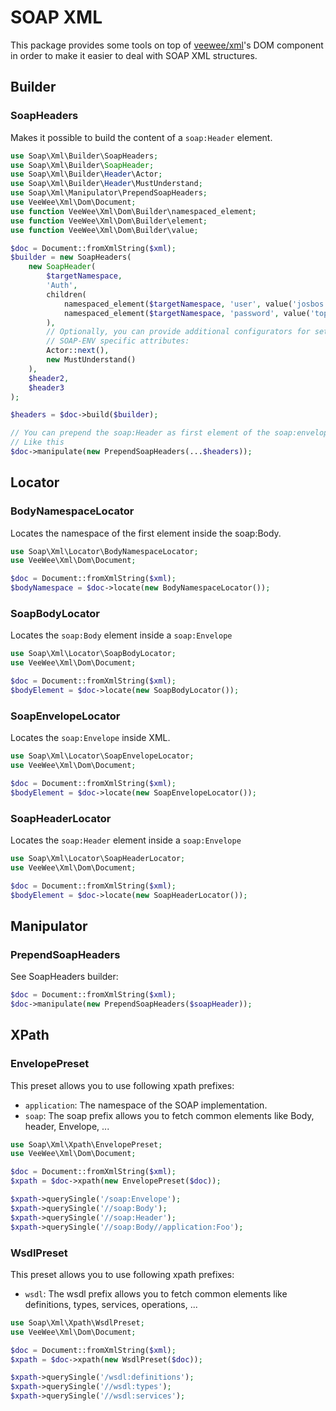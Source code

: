 # SOAP XML

This package provides some tools on top of [veewee/xml](https://github.com/veewee/xml)'s DOM component in order to make it easier to deal with SOAP XML structures.

## Builder

### SoapHeaders

Makes it possible to build the content of a `soap:Header` element.

```php
use Soap\Xml\Builder\SoapHeaders;
use Soap\Xml\Builder\SoapHeader;
use Soap\Xml\Builder\Header\Actor;
use Soap\Xml\Builder\Header\MustUnderstand;
use Soap\Xml\Manipulator\PrependSoapHeaders;
use VeeWee\Xml\Dom\Document;
use function VeeWee\Xml\Dom\Builder\namespaced_element;
use function VeeWee\Xml\Dom\Builder\element;
use function VeeWee\Xml\Dom\Builder\value;

$doc = Document::fromXmlString($xml);
$builder = new SoapHeaders(
    new SoapHeader(
        $targetNamespace,
        'Auth',
        children(
            namespaced_element($targetNamespace, 'user', value('josbos')),
            namespaced_element($targetNamespace, 'password', value('topsecret'))
        ),
        // Optionally, you can provide additional configurators for setting
        // SOAP-ENV specific attributes:
        Actor::next(),
        new MustUnderstand()
    ),
    $header2,
    $header3
);

$headers = $doc->build($builder);

// You can prepend the soap:Header as first element of the soap:envelope
// Like this
$doc->manipulate(new PrependSoapHeaders(...$headers));
```

## Locator

### BodyNamespaceLocator

Locates the namespace of the first element inside the soap:Body.

```php
use Soap\Xml\Locator\BodyNamespaceLocator;
use VeeWee\Xml\Dom\Document;

$doc = Document::fromXmlString($xml);
$bodyNamespace = $doc->locate(new BodyNamespaceLocator());
```

### SoapBodyLocator

Locates the `soap:Body` element inside a `soap:Envelope`

```php
use Soap\Xml\Locator\SoapBodyLocator;
use VeeWee\Xml\Dom\Document;

$doc = Document::fromXmlString($xml);
$bodyElement = $doc->locate(new SoapBodyLocator());
```


### SoapEnvelopeLocator

Locates the `soap:Envelope` inside XML.

```php
use Soap\Xml\Locator\SoapEnvelopeLocator;
use VeeWee\Xml\Dom\Document;

$doc = Document::fromXmlString($xml);
$bodyElement = $doc->locate(new SoapEnvelopeLocator());
```

### SoapHeaderLocator 

Locates the `soap:Header` element inside a `soap:Envelope`

```php
use Soap\Xml\Locator\SoapHeaderLocator;
use VeeWee\Xml\Dom\Document;

$doc = Document::fromXmlString($xml);
$bodyElement = $doc->locate(new SoapHeaderLocator());
```

## Manipulator

### PrependSoapHeaders

See SoapHeaders builder:

```php
$doc = Document::fromXmlString($xml);
$doc->manipulate(new PrependSoapHeaders($soapHeader));
```

## XPath

### EnvelopePreset

This preset allows you to use following xpath prefixes:

- `application`: The namespace of the SOAP implementation.
- `soap`: The soap prefix allows you to fetch common elements like Body, header, Envelope, ...

```php
use Soap\Xml\Xpath\EnvelopePreset;
use VeeWee\Xml\Dom\Document;

$doc = Document::fromXmlString($xml);
$xpath = $doc->xpath(new EnvelopePreset($doc));

$xpath->querySingle('/soap:Envelope');
$xpath->querySingle('//soap:Body');
$xpath->querySingle('//soap:Header');
$xpath->querySingle('//soap:Body//application:Foo');
```


### WsdlPreset

This preset allows you to use following xpath prefixes:

- `wsdl`: The wsdl prefix allows you to fetch common elements like definitions, types, services, operations, ...

```php
use Soap\Xml\Xpath\WsdlPreset;
use VeeWee\Xml\Dom\Document;

$doc = Document::fromXmlString($xml);
$xpath = $doc->xpath(new WsdlPreset($doc));

$xpath->querySingle('/wsdl:definitions');
$xpath->querySingle('//wsdl:types');
$xpath->querySingle('//wsdl:services');
```
